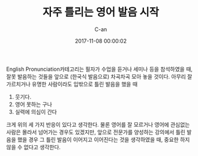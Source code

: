 ﻿---
layout: post
title:  "자주 틀리는 영어 발음 시작"
date:   2017-11-08 00:00:02
author: C-an
categories: English_Pronunciation
---

English Pronunciation카테고리는 필자가 수업을 듣거나 세미나 등을 참석하였을 때, 잘못 발음하는 것들을 앞으로 (한국식 발음으로) 차곡차곡 모아 놓을 것이다. 아무리 잘 가르치거나 유명한 사람이라도 입밖으로 틀린 발음을 했을 때

1. 웃기다.
2. 영어 못하는 구나
3. 실력에 의심이 간다

크게 위의 세 가지 반응이 있다고 생각한다. 물론 영어를 잘 모르거나 영어에 관심없는 사람은 몰라서 넘어가는 경우도 있겠지만, 앞으로 전문가를 양성하는 강의에서 틀린 발음을 했을 경우 그 틀린 발음이 이어지고 이어진다는 것을 생각하였을 때, 중요한 하지 않을 수 없다고 생각한다.